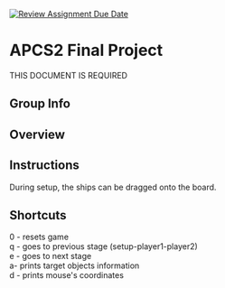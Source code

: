 [![Review Assignment Due Date](https://classroom.github.com/assets/deadline-readme-button-24ddc0f5d75046c5622901739e7c5dd533143b0c8e959d652212380cedb1ea36.svg)](https://classroom.github.com/a/syDSSnTt)
# APCS2 Final Project
THIS DOCUMENT IS REQUIRED
## Group Info
## Overview
## Instructions
During setup, the ships can be dragged onto the board.
## Shortcuts
0 - resets game\
q - goes to previous stage (setup-player1-player2)\
e - goes to next stage\
a- prints target objects information\
d - prints mouse's coordinates
